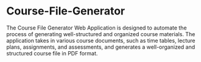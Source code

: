 # Course-File-Generator
The Course File Generator Web Application is designed to automate the process of generating well-structured and organized course materials. The application takes in various course documents, such as time tables, lecture plans, assignments, and assessments, and generates a well-organized and structured course file in PDF format. 
